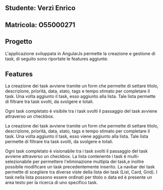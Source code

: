 


Studente: Verzì Enrico 
----------  
Matricola: O55000271
----------





Progetto
---------- 


L'applicazione sviluppata in AngularJs permette la creazione e gestione di task, di seguito
sono riportate le features aggiunte.
  


Features
----------

La creazione dei task avviene tramite un form che permette di settare titolo, descrizione,
priorità, data, stato, tags e tempo stimato per completare il task. Una volta aggiunto il task, esso
aggiunto alla lista. Tale lista permette di filtrare tra task svolti, da svolgere e totali. 

Ogni task completato è visibile tra i task svolti il passaggio del task avviene attraverso un checkbox. 


La creazione dei task avviene tramite un form che permette di settare titolo, descrizione,
priorità, data, stato, tags e tempo stimato per completare il task. Una volta aggiunto il task, esso viene
aggiunto alla lista. Tale lista permette di filtrare tra task svolti, da svolgere e totali. 

Ogni task completato è visionabile tra i task svolti il passaggio del task avviene attraverso un checkbox. 
La lista contenente i task è multi-selezionabile per permettere l'eliminazione multipla dei task,e inoltre possibile
modificare un task precedentemente inserito.
La navbar dei task permette di scegliere tra diverse viste della lista dei task (List, Card, Grid).
I task nella lista possono essere ordinati per titolo o data ed è presente un area testo 
per la ricerca di uno specifico task.


    

 
